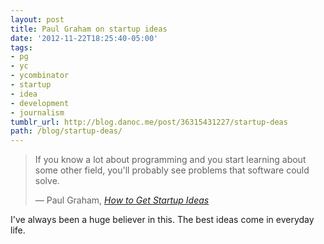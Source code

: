 ```yaml
---
layout: post
title: Paul Graham on startup ideas
date: '2012-11-22T18:25:40-05:00'
tags:
- pg
- yc
- ycombinator
- startup
- idea
- development
- journalism
tumblr_url: http://blog.danoc.me/post/36315431227/startup-deas
path: /blog/startup-deas/
---
```


> If you know a lot about programming and you start learning about some other
> field, you'll probably see problems that software could solve.
>
> &mdash; Paul Graham, _[How to Get Startup Ideas](http://paulgraham.com/startupideas.html)_

I've always been a huge believer in this. The best ideas come in everyday life.
